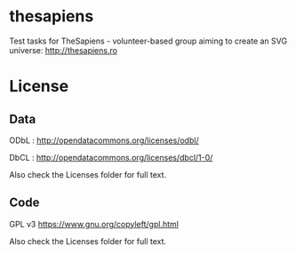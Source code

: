 thesapiens
==========

Test tasks for TheSapiens - volunteer-based group aiming to create an SVG universe: http://thesapiens.ro

License
==========

Data
----

ODbL : http://opendatacommons.org/licenses/odbl/

DbCL : http://opendatacommons.org/licenses/dbcl/1-0/

Also check the Licenses folder for full text.

Code
----

GPL v3 https://www.gnu.org/copyleft/gpl.html

Also check the Licenses folder for full text.
